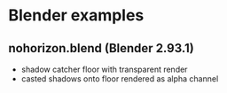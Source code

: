 # Blender examples

## nohorizon.blend (Blender 2.93.1)

- shadow catcher floor with transparent render
- casted shadows onto floor rendered as alpha channel
